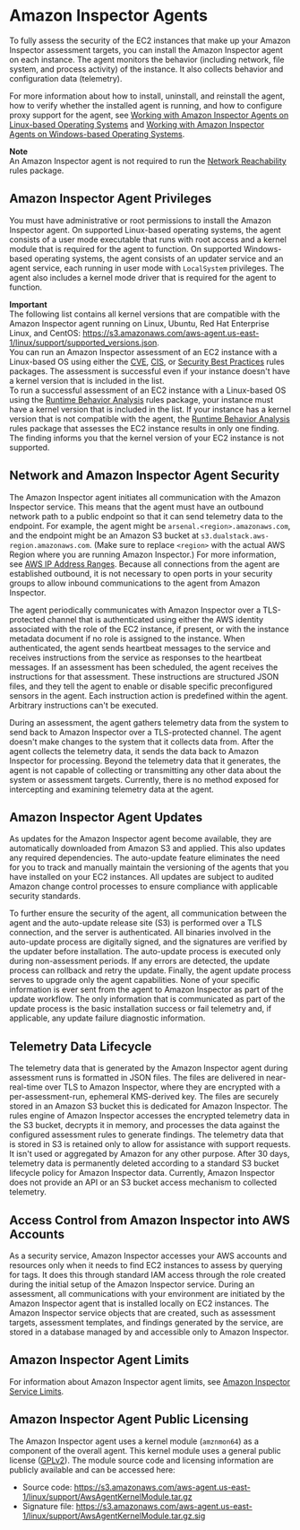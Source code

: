 # Amazon Inspector Agents<a name="inspector_agents"></a>

To fully assess the security of the EC2 instances that make up your Amazon Inspector assessment targets, you can install the Amazon Inspector agent on each instance\. The agent monitors the behavior \(including network, file system, and process activity\) of the instance\. It also collects behavior and configuration data \(telemetry\)\.

For more information about how to install, uninstall, and reinstall the agent, how to verify whether the installed agent is running, and how to configure proxy support for the agent, see [Working with Amazon Inspector Agents on Linux\-based Operating Systems](inspector_agents-on-linux.md) and [Working with Amazon Inspector Agents on Windows\-based Operating Systems](inspector_agents-on-win.md)\.

**Note**  
An Amazon Inspector agent is not required to run the [Network Reachability](inspector_network-reachability.md) rules package\.

## Amazon Inspector Agent Privileges<a name="agent-privileges"></a>

You must have administrative or root permissions to install the Amazon Inspector agent\. On supported Linux\-based operating systems, the agent consists of a user mode executable that runs with root access and a kernel module that is required for the agent to function\. On supported Windows\-based operating systems, the agent consists of an updater service and an agent service, each running in user mode with `LocalSystem` privileges\. The agent also includes a kernel mode driver that is required for the agent to function\.

**Important**  
The following list contains all kernel versions that are compatible with the Amazon Inspector agent running on Linux, Ubuntu, Red Hat Enterprise Linux, and CentOS: [https://s3\.amazonaws\.com/aws\-agent\.us\-east\-1/linux/support/supported\_versions\.json](https://s3.amazonaws.com/aws-agent.us-east-1/linux/support/supported_versions.json)\.  
You can run an Amazon Inspector assessment of an EC2 instance with a Linux\-based OS using either the [CVE](inspector_cves.md), [CIS](inspector_cis.md), or [Security Best Practices](inspector_security-best-practices.md) rules packages\. The assessment is successful even if your instance doesn't have a kernel version that is included in the list\.  
To run a successful assessment of an EC2 instance with a Linux\-based OS using the [Runtime Behavior Analysis](inspector_runtime-behavior-analysis.md) rules package, your instance must have a kernel version that is included in the list\. If your instance has a kernel version that is not compatible with the agent, the [Runtime Behavior Analysis](inspector_runtime-behavior-analysis.md) rules package that assesses the EC2 instance results in only one finding\. The finding informs you that the kernel version of your EC2 instance is not supported\. 

## Network and Amazon Inspector Agent Security<a name="agent-security"></a>

The Amazon Inspector agent initiates all communication with the Amazon Inspector service\. This means that the agent must have an outbound network path to a public endpoint so that it can send telemetry data to the endpoint\. For example, the agent might be `arsenal.<region>.amazonaws.com`, and the endpoint might be an Amazon S3 bucket at `s3.dualstack.aws-region.amazonaws.com`\. \(Make sure to replace `<region>` with the actual AWS Region where you are running Amazon Inspector\.\) For more information, see [AWS IP Address Ranges](http://docs.aws.amazon.com/general/latest/gr/aws-ip-ranges.html)\. Because all connections from the agent are established outbound, it is not necessary to open ports in your security groups to allow inbound communications to the agent from Amazon Inspector\. 

The agent periodically communicates with Amazon Inspector over a TLS\-protected channel that is authenticated using either the AWS identity associated with the role of the EC2 instance, if present, or with the instance metadata document if no role is assigned to the instance\. When authenticated, the agent sends heartbeat messages to the service and receives instructions from the service as responses to the heartbeat messages\. If an assessment has been scheduled, the agent receives the instructions for that assessment\. These instructions are structured JSON files, and they tell the agent to enable or disable specific preconfigured sensors in the agent\. Each instruction action is predefined within the agent\. Arbitrary instructions can't be executed\. 

During an assessment, the agent gathers telemetry data from the system to send back to Amazon Inspector over a TLS\-protected channel\. The agent doesn't make changes to the system that it collects data from\. After the agent collects the telemetry data, it sends the data back to Amazon Inspector for processing\. Beyond the telemetry data that it generates, the agent is not capable of collecting or transmitting any other data about the system or assessment targets\. Currently, there is no method exposed for intercepting and examining telemetry data at the agent\.

## Amazon Inspector Agent Updates<a name="agent-updates"></a>

As updates for the Amazon Inspector agent become available, they are automatically downloaded from Amazon S3 and applied\. This also updates any required dependencies\. The auto\-update feature eliminates the need for you to track and manually maintain the versioning of the agents that you have installed on your EC2 instances\. All updates are subject to audited Amazon change control processes to ensure compliance with applicable security standards\. 

To further ensure the security of the agent, all communication between the agent and the auto\-update release site \(S3\) is performed over a TLS connection, and the server is authenticated\. All binaries involved in the auto\-update process are digitally signed, and the signatures are verified by the updater before installation\. The auto\-update process is executed only during non\-assessment periods\. If any errors are detected, the update process can rollback and retry the update\. Finally, the agent update process serves to upgrade only the agent capabilities\. None of your specific information is ever sent from the agent to Amazon Inspector as part of the update workflow\. The only information that is communicated as part of the update process is the basic installation success or fail telemetry and, if applicable, any update failure diagnostic information\. 

## Telemetry Data Lifecycle<a name="telemetry-data-lifecycle"></a>

The telemetry data that is generated by the Amazon Inspector agent during assessment runs is formatted in JSON files\. The files are delivered in near\-real\-time over TLS to Amazon Inspector, where they are encrypted with a per\-assessment\-run, ephemeral KMS\-derived key\. The files are securely stored in an Amazon S3 bucket this is dedicated for Amazon Inspector\. The rules engine of Amazon Inspector accesses the encrypted telemetry data in the S3 bucket, decrypts it in memory, and processes the data against the configured assessment rules to generate findings\. The telemetry data that is stored in S3 is retained only to allow for assistance with support requests\. It isn't used or aggregated by Amazon for any other purpose\. After 30 days, telemetry data is permanently deleted according to a standard S3 bucket lifecycle policy for Amazon Inspector data\. Currently, Amazon Inspector does not provide an API or an S3 bucket access mechanism to collected telemetry\. 

## Access Control from Amazon Inspector into AWS Accounts<a name="access-control"></a>

As a security service, Amazon Inspector accesses your AWS accounts and resources only when it needs to find EC2 instances to assess by querying for tags\. It does this through standard IAM access through the role created during the initial setup of the Amazon Inspector service\. During an assessment, all communications with your environment are initiated by the Amazon Inspector agent that is installed locally on EC2 instances\. The Amazon Inspector service objects that are created, such as assessment targets, assessment templates, and findings generated by the service, are stored in a database managed by and accessible only to Amazon Inspector\. 

## Amazon Inspector Agent Limits<a name="agent-limits"></a>

For information about Amazon Inspector agent limits, see [Amazon Inspector Service Limits](inspector_limits.md)\.

## Amazon Inspector Agent Public Licensing<a name="agent-license"></a>

The Amazon Inspector agent uses a kernel module \(`amznmon64`\) as a component of the overall agent\. This kernel module uses a general public license \([GPLv2](https://www.gnu.org/licenses/gpl-2.0.html)\)\. The module source code and licensing information are publicly available and can be accessed here: 
+ Source code: [https://s3\.amazonaws\.com/aws\-agent\.us\-east\-1/linux/support/AwsAgentKernelModule\.tar\.gz](https://s3.amazonaws.com/aws-agent.us-east-1/linux/support/AwsAgentKernelModule.tar.gz)
+ Signature file: [https://s3\.amazonaws\.com/aws\-agent\.us\-east\-1/linux/support/AwsAgentKernelModule\.tar\.gz\.sig](https://s3.amazonaws.com/aws-agent.us-east-1/linux/support/AwsAgentKernelModule.tar.gz.sig)